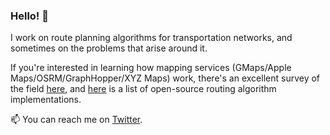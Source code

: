 ### Hello! 👋

I work on route planning algorithms for transportation networks, and sometimes on the problems that arise around it. 

If you're interested in learning how mapping services (GMaps/Apple Maps/OSRM/GraphHopper/XYZ Maps) work, there's an excellent survey of the field [here](https://arxiv.org/abs/1504.05140), and [here](https://gist.github.com/PayasR/bc46af938195a827e42006c3f5544e4a) is a list of open-source routing algorithm implementations.

📫 You can reach me on [Twitter](https://twitter.com/PayasR).
<!--
**PayasR/PayasR** is a ✨ _special_ ✨ repository because its `README.md` (this file) appears on your GitHub profile.

Here are some ideas to get you started:

- 🔭 I’m currently working on ...
- 🌱 I’m currently learning ...
- 👯 I’m looking to collaborate on ...
- 🤔 I’m looking for help with ...
- 💬 Ask me about ...
- 📫 How to reach me: ...
- 😄 Pronouns: ...
- ⚡ Fun fact: ...
-->
